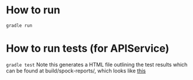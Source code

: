 # How to run
``` gradle run ```

# How to run tests (for APIService)
``` gradle test ```
Note this generates a HTML file outlining the test results which can be found at build/spock-reports/, which looks like [this](http://htmlpreview.github.io/?https://github.com/team-november/million-plant-map/blob/gradle/demo/api.APIServiceImplTest.html)



